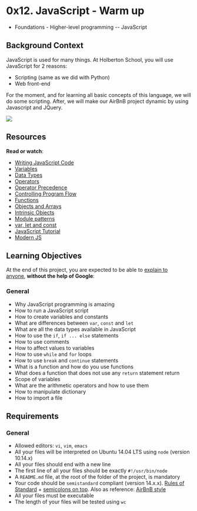 0x12. JavaScript - Warm up
==========================

-   Foundations - Higher-level programming -- JavaScript

Background Context
------------------

JavaScript is used for many things. At Holberton School, you will use JavaScript for 2 reasons:

-   Scripting (same as we did with Python)
-   Web front-end

For the moment, and for learning all basic concepts of this language, we will do some scripting. After, we will make our AirBnB project dynamic by using Javascript and JQuery.

![](https://s3.amazonaws.com/intranet-projects-files/holbertonschool-higher-level_programming+/303/Javascript-535.png.jpeg)

Resources
---------

**Read or watch**:

-   [Writing JavaScript Code](https://intranet.hbtn.io/rltoken/OdMLtl6Y9mpQkaoEqJCRSg "Writing JavaScript Code")
-   [Variables](https://intranet.hbtn.io/rltoken/iE6zaLw7pybp648IfRmk5Q "Variables")
-   [Data Types](https://intranet.hbtn.io/rltoken/4td1BbZAYn4Dldi6k0CY7A "Data Types")
-   [Operators](https://intranet.hbtn.io/rltoken/OdMLtl6Y9mpQkaoEqJCRSg "Operators")
-   [Operator Precedence](https://intranet.hbtn.io/rltoken/ALCoiVRvxmsjdqCUdWC_lg "Operator Precedence")
-   [Controlling Program Flow](https://intranet.hbtn.io/rltoken/Nlfhdy6Thyu_WgtBSqoAUw "Controlling Program Flow")
-   [Functions](https://intranet.hbtn.io/rltoken/Ta66PZ6_16K3q99oELvjkQ "Functions")
-   [Objects and Arrays](https://intranet.hbtn.io/rltoken/osu583B5jskDVwmcm50-NQ "Objects and Arrays")
-   [Intrinsic Objects](https://intranet.hbtn.io/rltoken/osu583B5jskDVwmcm50-NQ "Intrinsic Objects")
-   [Module patterns](https://intranet.hbtn.io/rltoken/mduSK-WOoRe6WohU1p2zZQ "Module patterns")
-   [var, let and const](https://intranet.hbtn.io/rltoken/kNWuHjyUvjr74wU2hBqd_A "var, let and const")
-   [JavaScript Tutorial](https://intranet.hbtn.io/rltoken/qkp1hdLiI8DJje88bxcL6w "JavaScript Tutorial")
-   [Modern JS](https://intranet.hbtn.io/rltoken/ieSajamJQ-Nv3XzcS_d5lA "Modern JS")

Learning Objectives
-------------------

At the end of this project, you are expected to be able to [explain to anyone](https://intranet.hbtn.io/rltoken/0TM5wHPW2wLPMP_l8lkdOg "explain to anyone"), **without the help of Google**:

### General

-   Why JavaScript programming is amazing
-   How to run a JavaScript script
-   How to create variables and constants
-   What are differences between `var`, `const` and `let`
-   What are all the data types available in JavaScript
-   How to use the `if`, `if ... else` statements
-   How to use comments
-   How to affect values to variables
-   How to use `while` and `for` loops
-   How to use `break` and `continue` statements
-   What is a function and how do you use functions
-   What does a function that does not use any `return` statement return
-   Scope of variables
-   What are the arithmetic operators and how to use them
-   How to manipulate dictionary
-   How to import a file

Requirements
------------

### General

-   Allowed editors: `vi`, `vim`, `emacs`
-   All your files will be interpreted on Ubuntu 14.04 LTS using `node` (version 10.14.x)
-   All your files should end with a new line
-   The first line of all your files should be exactly `#!/usr/bin/node`
-   A `README.md` file, at the root of the folder of the project, is mandatory
-   Your code should be `semistandard` compliant (version 14.x.x). [Rules of Standard](https://intranet.hbtn.io/rltoken/EK3q1S4Ouo08kTMI42cSig "Rules of Standard") + [semicolons on top](https://intranet.hbtn.io/rltoken/FuXjfOYe18hUXCDoyMxBSg "semicolons on top"). Also as reference: [AirBnB style](https://intranet.hbtn.io/rltoken/iIDdBVB4HNhPpb_5e5L-Qg "AirBnB style")
-   All your files must be executable
-   The length of your files will be tested using `wc`